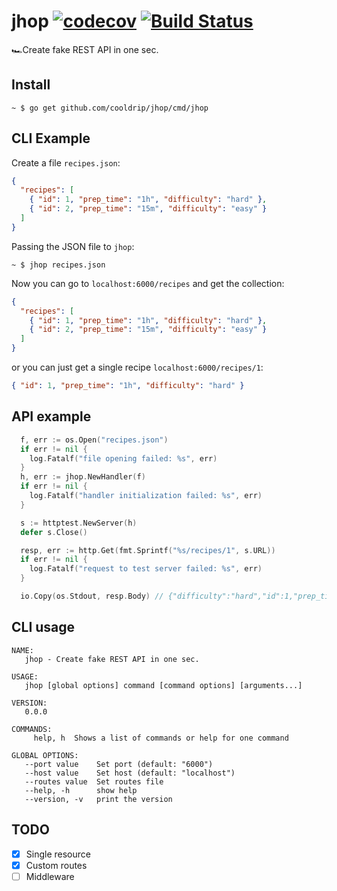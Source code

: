 # jhop [![codecov](https://codecov.io/gh/cooldrip/jhop/branch/master/graph/badge.svg)](https://codecov.io/gh/cooldrip/jhop) [![Build Status](https://travis-ci.org/cooldrip/jhop.svg?branch=master)](https://travis-ci.org/cooldrip/jhop)

🏎Create fake REST API in one sec.

## Install

```
~ $ go get github.com/cooldrip/jhop/cmd/jhop
```

## CLI Example

Create a file `recipes.json`:

```json
{
  "recipes": [
    { "id": 1, "prep_time": "1h", "difficulty": "hard" },
    { "id": 2, "prep_time": "15m", "difficulty": "easy" }
  ]
}
```

Passing the JSON file to `jhop`:

```
~ $ jhop recipes.json
```

Now you can go to `localhost:6000/recipes` and get the collection:

```json
{
  "recipes": [
    { "id": 1, "prep_time": "1h", "difficulty": "hard" },
    { "id": 2, "prep_time": "15m", "difficulty": "easy" }
  ]
}
```

or you can just get a single recipe `localhost:6000/recipes/1`:

```json
{ "id": 1, "prep_time": "1h", "difficulty": "hard" }
```

## API example

```go
  f, err := os.Open("recipes.json")
  if err != nil {
    log.Fatalf("file opening failed: %s", err)
  }
  h, err := jhop.NewHandler(f)
  if err != nil {
    log.Fatalf("handler initialization failed: %s", err)
  }

  s := httptest.NewServer(h)
  defer s.Close()

  resp, err := http.Get(fmt.Sprintf("%s/recipes/1", s.URL))
  if err != nil {
    log.Fatalf("request to test server failed: %s", err)
  }

  io.Copy(os.Stdout, resp.Body) // {"difficulty":"hard","id":1,"prep_time":"1h"}
```

## CLI usage

```
NAME:
   jhop - Create fake REST API in one sec.

USAGE:
   jhop [global options] command [command options] [arguments...]

VERSION:
   0.0.0

COMMANDS:
     help, h  Shows a list of commands or help for one command

GLOBAL OPTIONS:
   --port value    Set port (default: "6000")
   --host value    Set host (default: "localhost")
   --routes value  Set routes file
   --help, -h      show help
   --version, -v   print the version
```

## TODO

* [x] Single resource
* [x] Custom routes
* [ ] Middleware
